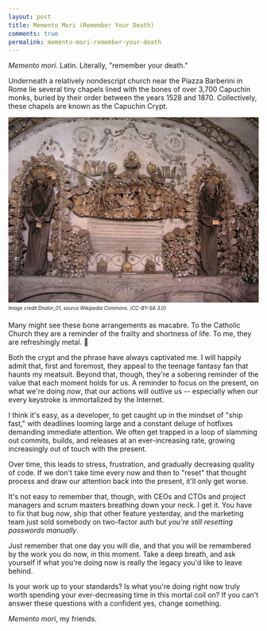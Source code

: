 ```yaml
---
layout: post
title: Memento Mori (Remember Your Death)
comments: true
permalink: memento-mori-remember-your-death
---
```


_Memento mori_. Latin. Literally, "remember your death."

Underneath a relatively nondescript church near the Piazza Barberini in Rome lie several tiny chapels lined with the bones of over 3,700 Capuchin monks, buried by their order between the years 1528 and 1870. Collectively, these chapels are known as the Capuchin Crypt.

![Capuchin Crypt](/public/capuchin-crypt.jpg)
<sub><sup>*Image credit Dnalor_01, source Wikipedia Commons. (CC-BY-SA 3.0)*</sup></sub>

Many might see these bone arrangements as macabre. To the Catholic Church they are a reminder of the frailty and shortness of life. To me, they are refreshingly metal. 🤟

Both the crypt and the phrase have always captivated me. I will happily admit that, first and foremost, they appeal to the teenage fantasy fan that haunts my meatsuit. Beyond that, though, they're a sobering reminder of the value that each moment holds for us. A reminder to focus on the present, on what we're doing *now*, that our actions will outlive us -- especially when our every keystroke is immortalized by the Internet.

<!--break-->

I think it's easy, as a developer, to get caught up in the mindset of "ship fast," with deadlines looming large and a constant deluge of hotfixes demanding immediate attention. We often get trapped in a loop of slamming out commits, builds, and releases at an ever-increasing rate, growing increasingly out of touch with the present.

Over time, this leads to stress, frustration, and gradually decreasing quality of code. If we don't take time every now and then to "reset" that thought process and draw our attention back into the present, it'll only get worse.

It's not easy to remember that, though, with CEOs and CTOs and project managers and scrum masters breathing down your neck. I get it. You have to fix that bug _now_, ship that other feature yesterday, and the marketing team just sold somebody on two-factor auth but _you're still resetting passwords manually_.

Just remember that one day you will die, and that you will be remembered by the work you do now, in this moment. Take a deep breath, and ask yourself if what you're doing now is really the legacy you'd like to leave behind.

Is your work up to your standards? Is what you're doing right now truly worth spending your ever-decreasing time in this mortal coil on? If you can't answer these questions with a confident yes, change something.

_Memento mori_, my friends.
